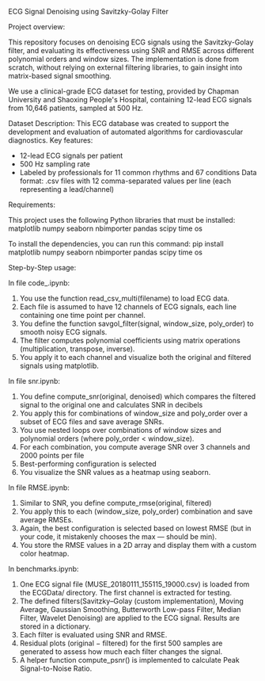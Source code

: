 ECG Signal Denoising using Savitzky-Golay Filter

Project overview:

This repository focuses on denoising ECG signals using the Savitzky-Golay filter, and evaluating its effectiveness using SNR and RMSE across different polynomial orders and window sizes. The implementation is done from scratch, without relying on external filtering libraries, to gain insight into matrix-based signal smoothing.

We use a clinical-grade ECG dataset for testing, provided by Chapman University and Shaoxing People's Hospital, containing 12-lead ECG signals from 10,646 patients, sampled at 500 Hz.

Dataset Description:
This ECG database was created to support the development and evaluation of automated algorithms for cardiovascular diagnostics. Key features:
- 12-lead ECG signals per patient
- 500 Hz sampling rate
- Labeled by professionals for 11 common rhythms and 67 conditions
Data format: .csv files with 12 comma-separated values per line (each representing a lead/channel)


Requirements:

This project uses the following Python libraries that must be installed:
matplotlib
numpy
seaborn
nbimporter
pandas
scipy
time
os

To install the dependencies, you can run this command:
pip install matplotlib numpy seaborn nbimporter pandas scipy time os

Step-by-Step usage:

In file code_.ipynb: 

1. You use the function read_csv_multi(filename) to load ECG data.
2. Each file is assumed to have 12 channels of ECG signals, each line containing one time point per channel.
3. You define the function savgol_filter(signal, window_size, poly_order) to smooth noisy ECG signals.
4. The filter computes polynomial coefficients using matrix operations (multiplication, transpose, inverse).
5. You apply it to each channel and visualize both the original and filtered signals using matplotlib.

In file snr.ipynb:

1. You define compute_snr(original, denoised) which compares the filtered signal to the original one and calculates SNR in decibels
2. You apply this for combinations of window_size and poly_order over a subset of ECG files and save average SNRs.
3. You use nested loops over combinations of window sizes and polynomial orders (where poly_order < window_size).
4. For each combination, you compute average SNR over 3 channels and 2000 points per file
5. Best-performing configuration is selected
6. You visualize the SNR values as a heatmap using seaborn.

In file RMSE.ipynb:

1. Similar to SNR, you define compute_rmse(original, filtered)
2. You apply this to each (window_size, poly_order) combination and save average RMSEs.
3. Again, the best configuration is selected based on lowest RMSE (but in your code, it mistakenly chooses the max — should be min).
4. You store the RMSE values in a 2D array and display them with a custom color heatmap.

In benchmarks.ipynb:
1. One ECG signal file (MUSE_20180111_155115_19000.csv) is loaded from the ECGData/ directory. The first channel is extracted for testing.
2. The defined filters(Savitzky–Golay (custom implementation), Moving Average, Gaussian Smoothing, Butterworth Low-pass Filter, Median Filter, Wavelet Denoising) are applied to the ECG signal. Results are stored in a dictionary.
3. Each filter is evaluated using SNR and RMSE.
4. Residual plots (original − filtered) for the first 500 samples are generated to assess how much each filter changes the signal.
5. A helper function compute_psnr() is implemented to calculate Peak Signal-to-Noise Ratio.
